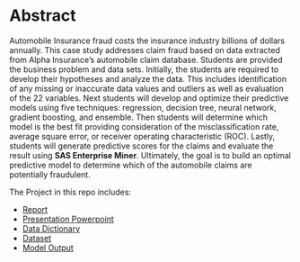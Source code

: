 # Abstract

Automobile Insurance fraud costs the insurance industry billions of dollars annually. This case study addresses claim fraud based on data extracted from Alpha Insurance’s automobile claim database. Students are provided the business problem and data sets. Initially, the students are required to develop their hypotheses and analyze the data. This includes identification of any missing or inaccurate data values and outliers as well as evaluation of the 22 variables. Next students will develop and optimize their predictive models using five techniques: regression, decision tree, neural network, gradient boosting, and ensemble. Then students will determine which model is the best fit providing consideration of the misclassification rate, average square error, or receiver operating characteristic (ROC). Lastly, students will generate predictive scores for the claims and evaluate the result using **SAS Enterprise Miner**. Ultimately, the goal is to build an optimal predictive model to determine which of the automobile claims are potentially fraudulent.

 
 The Project in this repo includes:
 
 * [Report](https://github.com/leemgjunior/Data-Science/blob/master/Projects/School%20Projects/Capstone%20Project/Alpha%20Case%20Report.pdf)
 * [Presentation Powerpoint](https://github.com/leemgjunior/Data-Science/blob/master/Projects/School%20Projects/Capstone%20Project/Alpha%20Case%20Presentation.pptx)
 * [Data Dictionary](https://github.com/leemgjunior/Data-Science/raw/master/Projects/Capstone%20Project/Data%20Dictionary.pdf)
 * [Dataset](https://github.com/leemgjunior/Data-Science/blob/master/Projects/Capstone%20Project/Claims%20Dataset.zip)
 * [Model Output](https://github.com/leemgjunior/Data-Science/blob/master/Projects/Capstone%20Project/Model%20Output.zip)
